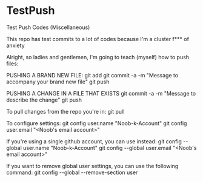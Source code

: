 # TestPush
Test Push Codes (Miscellaneous)

This repo has test commits to a lot of codes because I'm a cluster f*** of anxiety

Alright, so ladies and gentlemen, I'm going to teach (myself) how to push files:

PUSHING A BRAND NEW FILE:
git add <FILENAME>
git commit -a -m "Message to accompany your brand new file"
git push

PUSHING A CHANGE IN A FILE THAT EXISTS
git commit -a -m "Message to describe the change"
git push

To pull changes from the repo you're in:
git pull

To configure settings:
git config user.name "Noob-k-Account"
git config user.email "<Noob's email account>"

If you're using a single github account, you can use instead:
git config --global user.name "Noob-k-Account"
git config --global user.email "<Noob's email account>"

If you want to remove global user settings, you can use the following command:
git config --global --remove-section user
